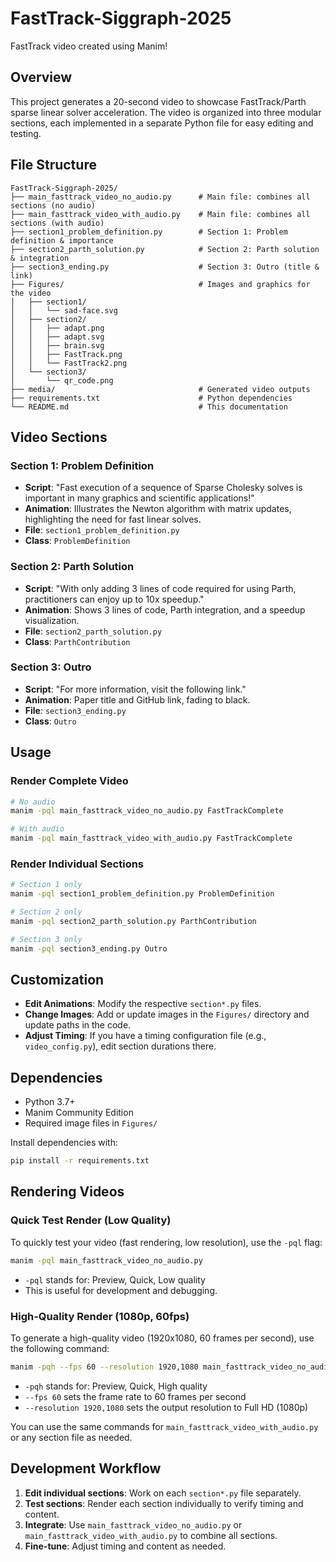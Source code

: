 # FastTrack-Siggraph-2025

FastTrack video created using Manim!

## Overview

This project generates a 20-second video to showcase FastTrack/Parth sparse linear solver acceleration. The video is organized into three modular sections, each implemented in a separate Python file for easy editing and testing.

## File Structure

```
FastTrack-Siggraph-2025/
├── main_fasttrack_video_no_audio.py      # Main file: combines all sections (no audio)
├── main_fasttrack_video_with_audio.py    # Main file: combines all sections (with audio)
├── section1_problem_definition.py        # Section 1: Problem definition & importance
├── section2_parth_solution.py            # Section 2: Parth solution & integration
├── section3_ending.py                    # Section 3: Outro (title & link)
├── Figures/                              # Images and graphics for the video
│   ├── section1/
│   │   └── sad-face.svg
│   ├── section2/
│   │   ├── adapt.png
│   │   ├── adapt.svg
│   │   ├── brain.svg
│   │   ├── FastTrack.png
│   │   └── FastTrack2.png
│   └── section3/
│       └── qr_code.png
├── media/                                # Generated video outputs
├── requirements.txt                      # Python dependencies
└── README.md                             # This documentation
```

## Video Sections

### Section 1: Problem Definition
- **Script**: "Fast execution of a sequence of Sparse Cholesky solves is important in many graphics and scientific applications!"
- **Animation**: Illustrates the Newton algorithm with matrix updates, highlighting the need for fast linear solves.
- **File**: `section1_problem_definition.py`
- **Class**: `ProblemDefinition`

### Section 2: Parth Solution
- **Script**: "With only adding 3 lines of code required for using Parth, practitioners can enjoy up to 10x speedup."
- **Animation**: Shows 3 lines of code, Parth integration, and a speedup visualization.
- **File**: `section2_parth_solution.py`
- **Class**: `ParthContribution`

### Section 3: Outro
- **Script**: "For more information, visit the following link."
- **Animation**: Paper title and GitHub link, fading to black.
- **File**: `section3_ending.py`
- **Class**: `Outro`

## Usage

### Render Complete Video

```bash
# No audio
manim -pql main_fasttrack_video_no_audio.py FastTrackComplete

# With audio
manim -pql main_fasttrack_video_with_audio.py FastTrackComplete
```

### Render Individual Sections

```bash
# Section 1 only
manim -pql section1_problem_definition.py ProblemDefinition

# Section 2 only
manim -pql section2_parth_solution.py ParthContribution

# Section 3 only
manim -pql section3_ending.py Outro
```

## Customization

- **Edit Animations**: Modify the respective `section*.py` files.
- **Change Images**: Add or update images in the `Figures/` directory and update paths in the code.
- **Adjust Timing**: If you have a timing configuration file (e.g., `video_config.py`), edit section durations there.

## Dependencies

- Python 3.7+
- Manim Community Edition
- Required image files in `Figures/`

Install dependencies with:
```bash
pip install -r requirements.txt
```

## Rendering Videos

### Quick Test Render (Low Quality)
To quickly test your video (fast rendering, low resolution), use the `-pql` flag:

```bash
manim -pql main_fasttrack_video_no_audio.py
```
- `-pql` stands for: Preview, Quick, Low quality
- This is useful for development and debugging.

### High-Quality Render (1080p, 60fps)
To generate a high-quality video (1920x1080, 60 frames per second), use the following command:

```bash
manim -pqh --fps 60 --resolution 1920,1080 main_fasttrack_video_no_audio.py FastTrackComplete
```
- `-pqh` stands for: Preview, Quick, High quality
- `--fps 60` sets the frame rate to 60 frames per second
- `--resolution 1920,1080` sets the output resolution to Full HD (1080p)

You can use the same commands for `main_fasttrack_video_with_audio.py` or any section file as needed.

## Development Workflow

1. **Edit individual sections**: Work on each `section*.py` file separately.
2. **Test sections**: Render each section individually to verify timing and content.
3. **Integrate**: Use `main_fasttrack_video_no_audio.py` or `main_fasttrack_video_with_audio.py` to combine all sections.
4. **Fine-tune**: Adjust timing and content as needed. 